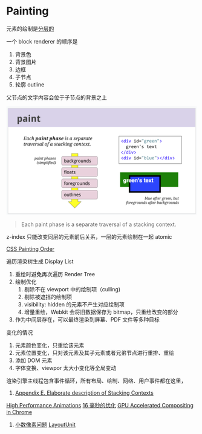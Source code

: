 # Painting

元素的绘制是[分层的](https://www.w3.org/TR/CSS21/zindex.html)

一个 block renderer 的顺序是

1. 背景色
1. 背景图片
1. 边框
1. 子节点
1. 轮廓 outline

父节点的文字内容会位于子节点的背景之上

![Painting Order](./painting-order.png)

> Each paint phase is a separate traversal of a stacking context.

z-index 只能改变同层的元素前后关系，一层的元素绘制在一起 atomic

[CSS Painting Order](https://abandonedwig.info/blog/2020/07/03/css-painting-order.html)

遍历渲染树生成 Display List

1. 重绘时避免再次遍历 Render Tree
1. 绘制优化
   1. 剔除不在 viewport 中的绘制项（culling)
   1. 剔除被遮挡的绘制项
   1. visibility: hidden 的元素不产生对应绘制项
   1. 增量重绘，Webkit 会将旧数据保存为 bitmap，只重绘改变的部分
1. 作为中间层存在，可以最终渲染到屏幕、PDF 文件等多种目标

变化的情况

1. 元素颜色变化，只重绘该元素
1. 元素位置变化，只对该元素及其子元素或者兄弟节点进行重排、重绘
1. 添加 DOM 元素
1. 字体变换、viewpor 太大小变化等全局变动

渲染引擎主线程包含事件循环，所有布局、绘制、网络、用户事件都在这里，

1. [Appendix E. Elaborate description of Stacking Contexts](https://www.w3.org/TR/CSS21/zindex.html)

[High Performance Animations](https://www.html5rocks.com/en/tutorials/speed/high-performance-animations/)
[16 毫秒的优化](https://github.com/puterjam/speed_render)
[GPU Accelerated Compositing in Chrome](http://www.chromium.org/developers/design-documents/gpu-accelerated-compositing-in-chrome)

1. [小数像素问题](https://fed.taobao.org/blog/taofed/do71ct/mobile-rem-problem/?spm=taofed.blogs.blog-list.1.71585ac87cGEjF) [LayoutUnit](https://trac.webkit.org/wiki/LayoutUnit?spm=taofed.bloginfo.blog.2.6c895ac8nX9U1j)

